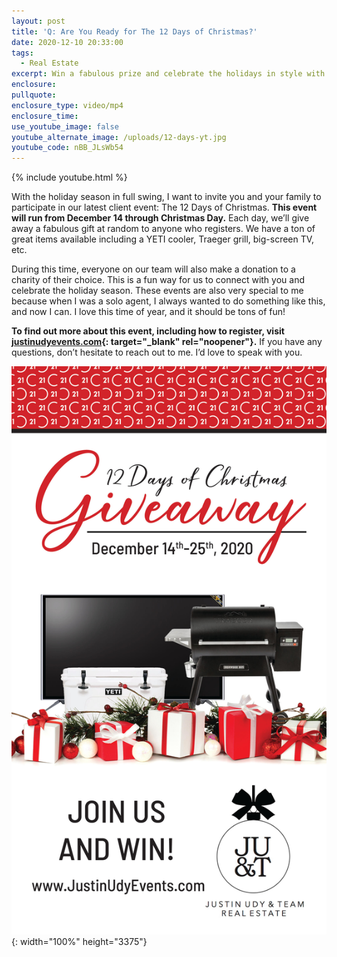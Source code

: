 ```yaml
---
layout: post
title: 'Q: Are You Ready for The 12 Days of Christmas?'
date: 2020-12-10 20:33:00
tags:
  - Real Estate
excerpt: Win a fabulous prize and celebrate the holidays in style with us!
enclosure:
pullquote:
enclosure_type: video/mp4
enclosure_time:
use_youtube_image: false
youtube_alternate_image: /uploads/12-days-yt.jpg
youtube_code: nBB_JLsWb54
---
```


{% include youtube.html %}

With the holiday season in full swing, I want to invite you and your family to participate in our latest client event: The 12 Days of Christmas. **This event will run from December 14 through Christmas Day.** Each day, we’ll give away a fabulous gift at random to anyone who registers. We have a ton of great items available including a YETI cooler, Traeger grill, big-screen TV, etc.&nbsp;

During this time, everyone on our team will also make a donation to a charity of their choice. This is a fun way for us to connect with you and celebrate the holiday season. These events are also very special to me because when I was a solo agent, I always wanted to do something like this, and now I can. I love this time of year, and it should be tons of fun\!

**To find out more about this event, including how to register, visit [justinudyevents.com](https://docs.google.com/forms/d/e/1FAIpQLSetLDGR-tGyOnIdoXV5k3gwEt1_lunO3nWpuFiJrpfbmi9NCQ/viewform){: target="_blank" rel="noopener"}.** If you have any questions, don’t hesitate to reach out to me. I’d love to speak with you.

![](/uploads/unnamed.jpg){: width="100%" height="3375"}
